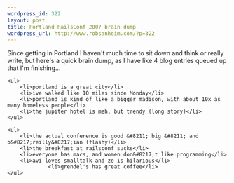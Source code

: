 ```yaml
--- 
wordpress_id: 322
layout: post
title: Portland RailsConf 2007 brain dump
wordpress_url: http://www.robsanheim.com/?p=322
---
```

Since getting in Portland I haven't much time to sit down and think or really write, but here's a quick brain dump, as I have like 4 blog entries queued up that I'm finishing...

	<ul>
		<li>portland is a great city</li>
		<li>ive walked like 10 miles since Monday</li>
		<li>portland is kind of like a bigger madison, with about 10x as many homeless people</li>
		<li>the jupiter hotel is meh, but trendy (long story)</li>
	</ul>

	<ul>
		<li>the actual conference is good &#8211; big &#8211; and o&#8217;reilly&#8217;ian (flashy)</li>
		<li>the breakfast at railsconf sucks</li>
		<li>everyone has macs, and women don&#8217;t like programming</li>
		<li>avi loves smalltalk and ze is hilarious</li>
                 <li>grendel's has great coffee</li>
	</ul>


 
